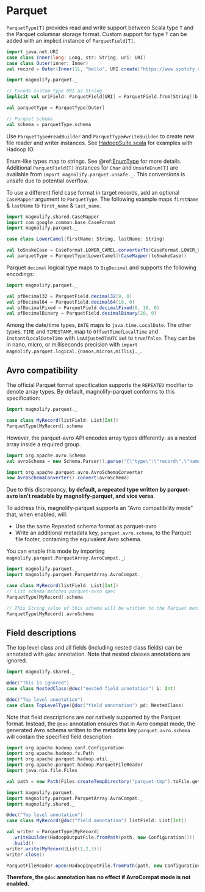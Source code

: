 # Parquet

`ParquetType[T]` provides read and write support between Scala type `T` and the Parquet columnar storage format. Custom support for type `T` can be added with an implicit instance of `ParquetField[T]`.

```scala mdoc:compile-only
import java.net.URI
case class Inner(long: Long, str: String, uri: URI)
case class Outer(inner: Inner)
val record = Outer(Inner(1L, "hello", URI.create("https://www.spotify.com")))

import magnolify.parquet._

// Encode custom type URI as String
implicit val uriField: ParquetField[URI] = ParquetField.from[String](b => URI.create(b))(_.toString)

val parquetType = ParquetType[Outer]

// Parquet schema
val schema = parquetType.schema
```

Use `ParquetType#readBuilder` and `ParquetType#writeBuilder` to create new file reader and writer instances. See [HadoopSuite.scala](https://github.com/spotify/magnolify/tree/master/parquet/src/test/scala/magnolify/parquet/test/HadoopSuite.scala) for examples with Hadoop IO.

Enum-like types map to strings. See @ref:[EnumType](enums.md) for more details. Additional `ParquetField[T]` instances for `Char` and `UnsafeEnum[T]` are available from `import magnolify.parquet.unsafe._`. This conversions is unsafe due to potential overflow.

To use a different field case format in target records, add an optional `CaseMapper` argument to `ParquetType`. The following example maps `firstName` & `lastName` to `first_name` & `last_name`.

```scala mdoc:compile-only
import magnolify.shared.CaseMapper
import com.google.common.base.CaseFormat
import magnolify.parquet._

case class LowerCamel(firstName: String, lastName: String)

val toSnakeCase = CaseFormat.LOWER_CAMEL.converterTo(CaseFormat.LOWER_UNDERSCORE).convert _
val parquetType = ParquetType[LowerCamel](CaseMapper(toSnakeCase))
```

Parquet `decimal` logical type maps to `BigDecimal` and supports the following encodings:

```scala mdoc:compile-only
import magnolify.parquet._

val pfDecimal32 = ParquetField.decimal32(9, 0)
val pfDecimal64 = ParquetField.decimal64(18, 0)
val pfDecimalFixed = ParquetField.decimalFixed(8, 18, 0)
val pfDecimalBinary = ParquetField.decimalBinary(20, 0)
```

Among the date/time types, `DATE` maps to `java.time.LocalDate`. The other types, `TIME` and `TIMESTAMP`, map to `OffsetTime`/`LocalTime` and `Instant`/`LocalDateTime` with `isAdjustedToUTC` set to `true`/`false`. They can be in nano, micro, or milliseconds precision with `import magnolify.parquet.logical.{nanos,micros,millis}._`.

## Avro compatibility

The official Parquet format specification supports the `REPEATED` modifier to denote array types. By default, magnolify-parquet conforms to this specification:

```scala mdoc
import magnolify.parquet._

case class MyRecord(listField: List[Int])
ParquetType[MyRecord].schema
```

However, the parquet-avro API encodes array types differently: as a nested array inside a required group.

```scala mdoc
import org.apache.avro.Schema
val avroSchema = new Schema.Parser().parse("{\"type\":\"record\",\"name\":\"MyRecord\",\"fields\":[{\"name\": \"listField\", \"type\": {\"type\": \"array\", \"items\": \"string\"}}]}")

import org.apache.parquet.avro.AvroSchemaConverter
new AvroSchemaConverter().convert(avroSchema)
```

Due to this discrepancy, **by default, a repeated type written by parquet-avro isn't readable by magnolify-parquet, and vice versa**.

To address this, magnolify-parquet supports an "Avro compatibility mode" that, when enabled, will:

- Use the same Repeated schema format as parquet-avro
- Write an additional metadata key, `parquet.avro.schema`, to the Parquet file footer, containing the equivalent Avro schema.

You can enable this mode by importing `magnolify.parquet.ParquetArray.AvroCompat._`:

```scala mdoc:reset
import magnolify.parquet._
import magnolify.parquet.ParquetArray.AvroCompat._

case class MyRecord(listField: List[Int])
// List schema matches parquet-avro spec
ParquetType[MyRecord].schema

// This String value of this schema will be written to the Parquet metadata key `parquet.avro.schema`
ParquetType[MyRecord].avroSchema
```

## Field descriptions

The top level class and all fields (including nested class fields) can be annotated with `@doc` annotation. Note that nested classes annotations are ignored.

```scala mdoc:compile-only
import magnolify.shared._

@doc("This is ignored")
case class NestedClass(@doc("nested field annotation") i: Int)

@doc("Top level annotation")
case class TopLevelType(@doc("field annotation") pd: NestedClass)
```

Note that field descriptions are *not* natively supported by the Parquet format. Instead, the `@doc` annotation ensures
that in Avro compat mode, the generated Avro schema written to the metadata key `parquet.avro.schema` will contain the specified field description:

```scala mdoc:reset:invisible
import org.apache.hadoop.conf.Configuration
import org.apache.hadoop.fs.Path
import org.apache.parquet.hadoop.util._
import org.apache.parquet.hadoop.ParquetFileReader
import java.nio.file.Files

val path = new Path(Files.createTempDirectory("parquet-tmp").toFile.getAbsolutePath, "tmp.parquet")
```

```scala mdoc
import magnolify.parquet._
import magnolify.parquet.ParquetArray.AvroCompat._
import magnolify.shared._

@doc("Top level annotation")
case class MyRecord(@doc("field annotation") listField: List[Int])

val writer = ParquetType[MyRecord]
  .writeBuilder(HadoopOutputFile.fromPath(path, new Configuration()))
  .build()
writer.write(MyRecord(List(1,2,3)))
writer.close()

ParquetFileReader.open(HadoopInputFile.fromPath(path, new Configuration())).getFileMetaData
```

**Therefore, the `@doc` annotation has no effect if AvroCompat mode is not enabled.**
